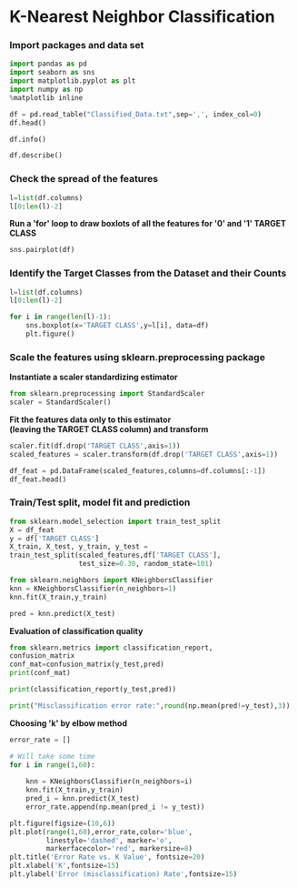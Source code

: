 # K-Nearest Neighbor Classification

### Import packages and data set


```python
import pandas as pd
import seaborn as sns
import matplotlib.pyplot as plt
import numpy as np
%matplotlib inline

df = pd.read_table("Classified_Data.txt",sep=',', index_col=0)
df.head()
```


```python
df.info()
```


```python
df.describe()
```

### Check the spread of the features


```python
l=list(df.columns)
l[0:len(l)-2]
```

**Run a 'for' loop to draw boxlots of all the features for '0' and '1' TARGET CLASS**


```python
sns.pairplot(df)
```

### Identify the Target Classes from the Dataset and their Counts


```python
l=list(df.columns)
l[0:len(l)-2]

for i in range(len(l)-1):
    sns.boxplot(x='TARGET CLASS',y=l[i], data=df)
    plt.figure()
```

### Scale the features using sklearn.preprocessing package

**Instantiate a scaler standardizing estimator**


```python
from sklearn.preprocessing import StandardScaler
scaler = StandardScaler()
```

**Fit the features data only to this estimator <br>
(leaving the TARGET CLASS column) and transform**


```python
scaler.fit(df.drop('TARGET CLASS',axis=1))
scaled_features = scaler.transform(df.drop('TARGET CLASS',axis=1))
```


```python
df_feat = pd.DataFrame(scaled_features,columns=df.columns[:-1])
df_feat.head()

```

### Train/Test split, model fit and prediction


```python
from sklearn.model_selection import train_test_split
X = df_feat
y = df['TARGET CLASS']
X_train, X_test, y_train, y_test = 
train_test_split(scaled_features,df['TARGET CLASS'],
                 test_size=0.30, random_state=101)
```


```python
from sklearn.neighbors import KNeighborsClassifier
knn = KNeighborsClassifier(n_neighbors=1)
knn.fit(X_train,y_train)
```


```python
pred = knn.predict(X_test)
```

**Evaluation of classification quality**


```python
from sklearn.metrics import classification_report,
confusion_matrix
conf_mat=confusion_matrix(y_test,pred)
print(conf_mat)
```


```python
print(classification_report(y_test,pred))
```


```python
print("Misclassification error rate:",round(np.mean(pred!=y_test),3))
```

**Choosing 'k' by elbow method**


```python
error_rate = []

# Will take some time
for i in range(1,60):
    
    knn = KNeighborsClassifier(n_neighbors=i)
    knn.fit(X_train,y_train)
    pred_i = knn.predict(X_test)
    error_rate.append(np.mean(pred_i != y_test))
```


```python
plt.figure(figsize=(10,6))
plt.plot(range(1,60),error_rate,color='blue', 
         linestyle='dashed', marker='o',
         markerfacecolor='red', markersize=8)
plt.title('Error Rate vs. K Value', fontsize=20)
plt.xlabel('K',fontsize=15)
plt.ylabel('Error (misclassification) Rate',fontsize=15)
```
